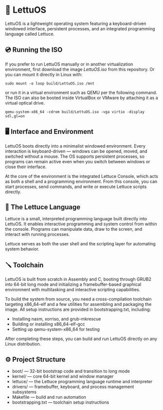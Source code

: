 # 🥬 LettuOS

LettuOS is a lightweight operating system featuring a keyboard-driven windowed interface, persistent processes, and an integrated programming language called Lettuce.

## 💿 Running the ISO

If you prefer to run LettuOS manually or in another virtualization environment, first download the image *LettuOS.iso* from this repository. Or you can mount it directly in Linux with:

```
sudo mount -o loop build/LettuOS.iso /mnt
```

or run it in a virtual environment such as QEMU per the following command. The ISO can also be booted inside VirtualBox or VMware by attaching it as a virtual optical drive.

```
qemu-system-x86_64 -cdrom build/LettuOS.iso -vga virtio -display sdl,gl=on
```

## 🖥️ Interface and Environment

LettuOS boots directly into a minimalist windowed environment.
Every interaction is keyboard-driven — windows can be opened, moved, and switched without a mouse.
The OS supports persistent processes, so programs can remain active even when you switch between windows or close their interface.

At the core of the environment is the integrated Lettuce Console, which acts as both a shell and a programming environment.
From this console, you can start processes, send commands, and write or execute Lettuce scripts directly.

## 🥬 The Lettuce Language

Lettuce is a small, interpreted programming language built directly into LettuOS.
It enables interactive programming and system control from within the console.
Programs can manipulate data, draw to the screen, and interact with running processes.

Lettuce serves as both the user shell and the scripting layer for automating system behavior.

## 🪛 Toolchain

LettuOS is built from scratch in Assembly and C, booting through GRUB2 into 64-bit long mode and initializing a framebuffer-based graphical environment with multitasking and interactive scripting capabilities.

To build the system from source, you need a cross-compilation toolchain targeting x86_64-elf and a few utilities for assembling and packaging the image. All setup instructions are provided in bootstrapping.txt, including:

- Installing nasm, xorriso, and grub-mkrescue
- Building or installing x86_64-elf-gcc
- Setting up qemu-system-x86_64 for testing

After completing these steps, you can build and run LettuOS directly on any Linux distribution.

## ⚙️ Project Structure

- boot/ — 32-bit bootstrap code and transition to long mode
- kernel/ — core 64-bit kernel and window manager
- lettuce/ — the Lettuce programming language runtime and interpreter
- drivers/ — framebuffer, keyboard, and process management subsystems
- Makefile — build and run automation
- bootstrapping.txt — toolchain setup instructions